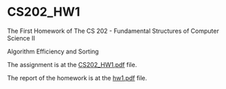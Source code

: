 # CS202_HW1
The First Homework of The CS 202 - Fundamental Structures of Computer Science II

Algorithm Efficiency and Sorting

The assignment is at the [CS202_HW1.pdf](CS202_HW1.pdf) file.

The report of the homework is at the [hw1.pdf](hw1.pdf) file.

